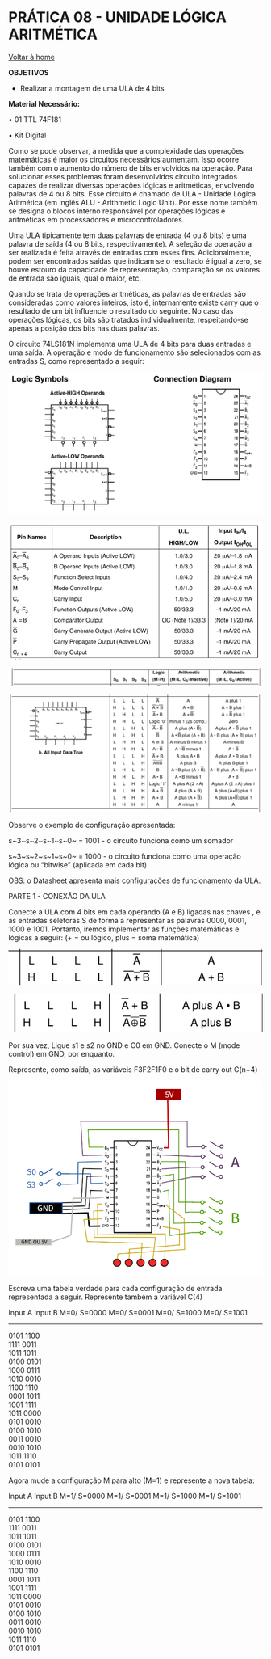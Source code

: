 <script>
  MathJax = {
    tex: {inlineMath: [['$', '$'], ['\\(', '\\)']]}
  };
  </script>
  <script id="MathJax-script" async src="https://cdn.jsdelivr.net/npm/mathjax@3/es5/tex-chtml.js"></script>

   <script src="https://cdn.jsdelivr.net/npm/mermaid@8.4.0/dist/mermaid.min.js"></script>
 <script>mermaid.initialize({startOnLoad:true});</script>


# PRÁTICA 08 - UNIDADE LÓGICA ARITMÉTICA

[Voltar à home](../)


**OBJETIVOS**

-   Realizar a montagem de uma ULA de 4 bits

**Material Necessário:**

• 01 TTL 74F181

• Kit Digital

Como se pode observar, à medida que a complexidade das operações
matemáticas é maior os circuitos necessários aumentam. Isso ocorre
também com o aumento do número de bits envolvidos na operação. Para
solucionar esses problemas foram desenvolvidos circuito integrados
capazes de realizar diversas operações lógicas e aritméticas, envolvendo
palavras de 4 ou 8 bits. Esse circuito é chamado de ULA - Unidade Lógica
Aritmética (em inglês ALU - Arithmetic Logic Unit). Por esse nome também
se designa o blocos interno responsável por operações lógicas e
aritméticas em processadores e microcontroladores.

Uma ULA tipicamente tem duas palavras de entrada (4 ou 8 bits) e uma
palavra de saı́da (4 ou 8 bits, respectivamente). A seleção da operação a
ser realizada é feita através de entradas com esses fins.
Adicionalmente, podem ser encontrados saı́das que indicam se o resultado
é igual a zero, se houve estouro da capacidade de representação,
comparação se os valores de entrada são iguais, qual o maior, etc.

Quando se trata de operações aritméticas, as palavras de entradas são
consideradas como valores inteiros, isto é, internamente existe carry
que o resultado de um bit influencie o resultado do seguinte. No caso
das operações lógicas, os bits são tratados individualmente,
respeitando-se apenas a posição dos bits nas duas palavras.

O circuito 74LS181N implementa uma ULA de 4 bits para duas entradas e
uma saída. A operação e modo de funcionamento são selecionados com as
entradas S, como representado a seguir:

![](./pr08/media/image8.png)


![](./pr08/media/image2.png)


![](./pr08/media/image6.png)


![](./pr08/media/image7.png)


Observe o exemplo de configuração apresentada:

s~3~s~2~s~1~s~0~ = 1001 - o circuito funciona como um somador

s~3~s~2~s~1~s~0~ = 1000 - o circuito funciona como uma operação lógica
ou “bitwise” (aplicada em cada bit)

OBS: o Datasheet apresenta mais configurações de funcionamento da ULA.

PARTE 1 - CONEXÃO DA ULA

Conecte a ULA com 4 bits em cada operando (A e B) ligadas nas chaves , e
as entradas seletoras S de forma a representar as palavras 0000, 0001,
1000 e 1001. Portanto, iremos implementar as funções matemáticas e
lógicas a seguir: (+ = ou lógico, plus = soma matemática)

![](./pr08/media/image5.png)


![](./pr08/media/image3.png)


Por sua vez, Ligue s1 e s2 no GND e C0 em GND. Conecte o M (mode
control) em GND, por enquanto.

Represente, como saída, as variáveis F3F2F1F0 e o bit de carry out
C(n+4)

![](./pr08/media/image4.png)


Escreva uma tabela verdade para cada configuração de entrada
representada a seguir. Represente também a variável C(4)

  Input A   Input B   M=0/ S=0000   M=0/ S=0001   M=0/ S=1000   M=0/ S=1001
  --------- --------- ------------- ------------- ------------- -------------
  0101      1100                                                
  1111      0011                                                
  1011      1011                                                
  0100      0101                                                
  1000      0111                                                
  1010      0010                                                
  1100      1110                                                
  0001      1011                                                
  1001      1111                                                
  1011      0000                                                
  0101      0010                                                
  0100      1010                                                
  0011      0010                                                
  0010      1010                                                
  1011      1110                                                
  0101      0101                                                

Agora mude a configuração M para alto (M=1) e represente a nova tabela:

  Input A   Input B   M=1/ S=0000   M=1/ S=0001   M=1/ S=1000   M=1/ S=1001
  --------- --------- ------------- ------------- ------------- -------------
  0101      1100                                                
  1111      0011                                                
  1011      1011                                                
  0100      0101                                                
  1000      0111                                                
  1010      0010                                                
  1100      1110                                                
  0001      1011                                                
  1001      1111                                                
  1011      0000                                                
  0101      0010                                                
  0100      1010                                                
  0011      0010                                                
  0010      1010                                                
  1011      1110                                                
  0101      0101                                                
